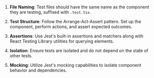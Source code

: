 1. **File Naming**: Test files should have the same name as the component they are testing, suffixed with `.test.tsx`.

2. **Test Structure**: Follow the Arrange-Act-Assert pattern. Set up the component, perform actions, and assert expected outcomes.

3. **Assertions**: Use Jest's built-in assertions and matchers along with React Testing Library utilities for querying elements.

4. **Isolation**: Ensure tests are isolated and do not depend on the state of other tests.

5. **Mocking**: Utilize Jest's mocking capabilities to isolate component behavior and dependencies.
